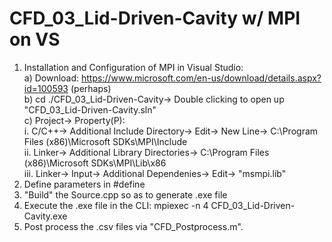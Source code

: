 # CFD_03_Lid-Driven-Cavity w/ MPI on VS

1. Installation and Configuration of MPI in Visual Studio:  
  a) Download: https://www.microsoft.com/en-us/download/details.aspx?id=100593 (perhaps)  
  b) cd ./CFD_03_Lid-Driven-Cavity-> Double clicking to open up "CFD_03_Lid-Driven-Cavity.sln"  
  c) Project-> Property(P):  
    i. C/C++-> Additional Include Directory-> Edit-> New Line-> C:\Program Files (x86)\Microsoft SDKs\MPI\Include  
    ii. Linker-> Additional Library Directories-> C:\Program Files (x86)\Microsoft SDKs\MPI\Lib\x86  
    iii. Linker-> Input-> Additional Dependenies-> Edit-> "msmpi.lib"  
2. Define parameters in #define  
3. "Build" the Source.cpp so as to generate .exe file  
4. Execute the .exe file in the CLI: mpiexec -n 4 CFD_03_Lid-Driven-Cavity.exe  
5. Post process the .csv files via "CFD_Postprocess.m".

